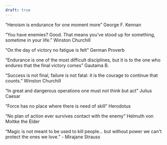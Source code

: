 ```yaml
---
draft: true
---
```


“Heroism is endurance for one moment more”
George F. Kennan

“You have enemies? Good. That means you’ve stood up for something, sometime in your life.”
Winston Churchill

“On the day of victory no fatigue is felt”
German Proverb

“Endurance is one of the most difficult disciplines, but it is to the one who endures that the final victory comes”
Gautama B.

“Success is not final, failure is not fatal: it is the courage to continue that counts.”
Winston Churchill

“In great and dangerous operations one must not think but act”
Julius Caesar

“Force has no place where there is need of skill”
Herodotus

“No plan of action ever survives contact with the enemy”
Helmuth von Moltke the Elder

“Magic is not meant to be used to kill people... but without power we can't protect the ones we love.” - Mirajane Strauss

